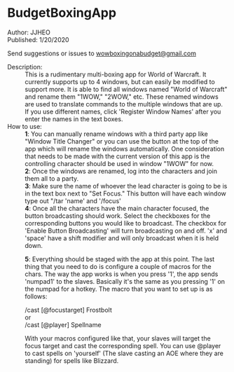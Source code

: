 # BudgetBoxingApp

Author: JJHEO  
Published: 1/20/2020  
  
Send suggestions or issues to wowboxingonabudget@gmail.com  
  
<dl>
<dt>Description: </dt>
<dd>This is a rudimentary multi-boxing app for World of Warcraft. It currently supports 
up to 4 windows, but can easily be modified to support more. It is able to find all 
windows named "World of Warcraft" and rename them "1WOW," "2WOW," etc. These renamed
windows are used to translate commands to the multiple windows that are up. If you use
different names, click 'Register Window Names' after you enter the names in the text 
boxes.</dd>
  
<dt>How to use:  </dt>
<dd><b>1</b>:	You can manually rename windows with a third party app like "Window Title Changer" or
you can use the button at the top of the app which will rename the windows automatically.
One consideration that needs to be made with the current version of this app is the 
controlling character should be used in window "1WOW" for now. </dd>
   
<dd><b>2</b>: Once the windows are renamed, log into the characters and join them all to a party.   </dd>
  
<dd><b>3</b>: Make sure the name of whoever the lead character is going to be is in the text box next 
to "Set Focus." This button will have each window type out "/tar 'name' and '/focus'  </dd>
  
<dd><b>4</b>: Once all the characters have the main character focused, the button broadcasting should
work. Select the checkboxes for the corresponding buttons you would like to broadcast. 
The checkbox for 'Enable Button Broadcasting' will turn broadcasting on and off. 'x' and
'space' have a shift modifier and will only broadcast when it is held down. </dd>
</dl>

<dd><b>5</b>: Everything should be staged with the app at this point. The last thing that you need to 
  do is configure a couple of macros for the chars. The way the app works is when you press '1', the
app sends 'numpad1' to the slaves. Basically it's the same as you pressing '1' on the numpad for a hotkey.
The macro that you want to set up is as follows:  
  
/cast [@focustarget] Frostbolt  
or   
/cast [@player] Spellname  
  
With your macros configured like that, your slaves will target the focus target and cast the corresponding spell. 
You can use @player to cast spells on 'yourself' (The slave casting an AOE where they are standing) for spells like Blizzard.
</dd>
</dl>
